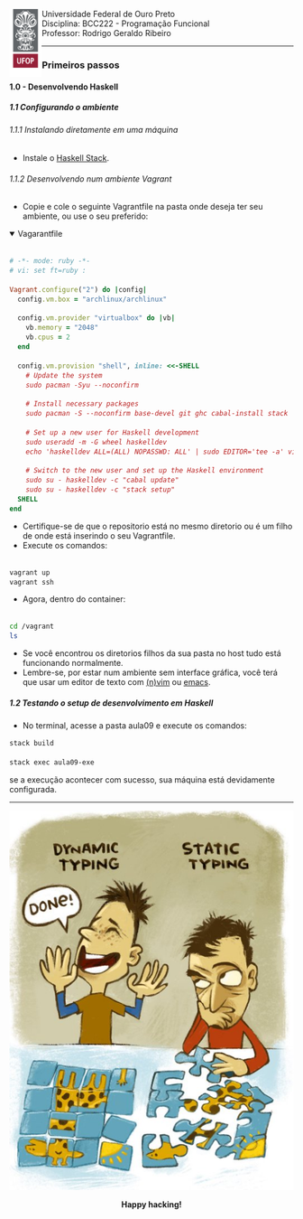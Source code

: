 <div>
    <img align="left" height="120" src="./assets/ufop.png">
    <p> 
        Universidade Federal de Ouro Preto
        <br>
        Disciplina: BCC222 - Programação Funcional
        <br>
        Professor: Rodrigo Geraldo Ribeiro
    </p>
</div>
<hr />


### Primeiros passos

#### 1.0 - Desenvolvendo Haskell

##### 1.1 Configurando o ambiente

###### 1.1.1 Instalando diretamente em uma máquina

- Instale o [Haskell Stack](https://docs.haskellstack.org/en/stable/).

###### 1.1.2 Desenvolvendo num ambiente Vagrant

- Copie e cole o seguinte Vagrantfile na pasta onde deseja ter seu ambiente, ou use o seu preferido:

<details open>
    <summary> Vagarantfile </summary>

``` ruby

# -*- mode: ruby -*-
# vi: set ft=ruby :

Vagrant.configure("2") do |config|
  config.vm.box = "archlinux/archlinux"

  config.vm.provider "virtualbox" do |vb|
    vb.memory = "2048"
    vb.cpus = 2
  end

  config.vm.provision "shell", inline: <<-SHELL
    # Update the system
    sudo pacman -Syu --noconfirm

    # Install necessary packages
    sudo pacman -S --noconfirm base-devel git ghc cabal-install stack

    # Set up a new user for Haskell development
    sudo useradd -m -G wheel haskelldev
    echo 'haskelldev ALL=(ALL) NOPASSWD: ALL' | sudo EDITOR='tee -a' visudo

    # Switch to the new user and set up the Haskell environment
    sudo su - haskelldev -c "cabal update"
    sudo su - haskelldev -c "stack setup"
  SHELL
end

```

- Certifique-se de que o repositorio está no mesmo diretorio ou é um filho de onde está inserindo o seu Vagrantfile.
- Execute os comandos:

``` bash

vagrant up
vagrant ssh

```

- Agora, dentro do container:

``` bash

cd /vagrant
ls

```

- Se você encontrou os diretorios filhos da sua pasta no host tudo está funcionando normalmente.
- Lembre-se, por estar num ambiente sem interface gráfica, você terá que usar um editor de texto com [(n)vim](https://github.com/neovim/neovim) ou [emacs](www.gnu.org/software/emacs/).

</details>

##### 1.2 Testando o setup de desenvolvimento em Haskell

- No terminal, acesse a pasta aula09 e execute os comandos:

``` bash 
stack build 

stack exec aula09-exe
```

se a execução acontecer com sucesso, sua máquina 
está devidamente configurada.

<hr/>

<div align="center" >
    <img src="./assets/static-vs-dynamic.jpg" />

**Happy hacking!**

</div>

